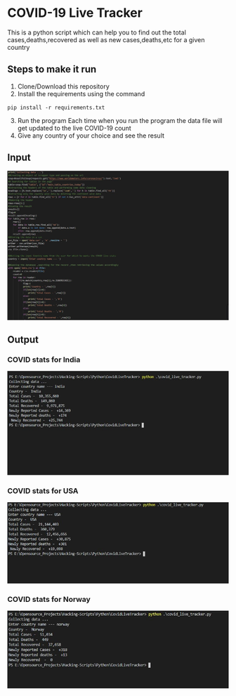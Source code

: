 # COVID-19 Live Tracker

This is a python script which can help you to find out the total cases,deaths,recovered as well as new cases,deaths,etc for a given country

## Steps to make it run

1. Clone/Download this repository
2. Install the requirements using the command
```
pip install -r requirements.txt
```
3. Run the program
Each time when you run the program the data file will get updated to the live COVID-19 count
4. Give any country of your choice and see the result


## Input 
![Project Image](images/input.JPG)

## Output

### COVID stats for India
![Project Image](images/india_output.JPG)

### COVID stats for USA
![Project Image](images/usa_output.JPG)

### COVID stats for Norway
![Project Image](images/norway_ouput.JPG)

